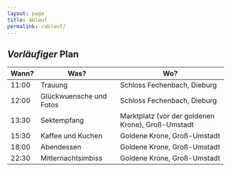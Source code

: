 ```yaml
---
layout: page
title: Ablauf
permalink: /ablauf/
---
```


## _**Vorläufiger**_ Plan

| Wann? | Was? | Wo? |
| --- | --- | --- |
| 11:00 | Trauung | Schloss Fechenbach, Dieburg |
| 12:00 | Glückwuensche und Fotos | Schloss Fechenbach, Dieburg |
| 13:30 | Sektempfang | Marktplatz (vor der goldenen Krone), Groß-Umstadt |
| 15:30 | Kaffee und Kuchen | Goldene Krone, Groß-Umstadt |
| 18:00 | Abendessen | Goldene Krone, Groß-Umstadt |
| 22:30 | Mitternachtsimbiss | Goldene Krone, Groß-Umstadt |
